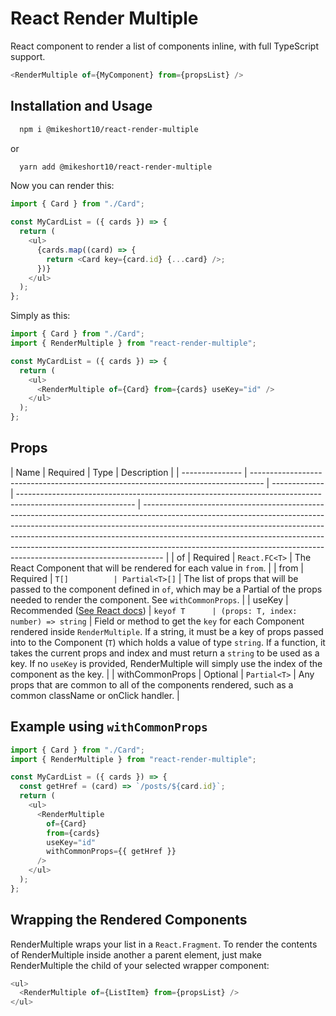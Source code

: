 # React Render Multiple

React component to render a list of components inline, with full TypeScript support.

```javascript
<RenderMultiple of={MyComponent} from={propsList} />
```

## Installation and Usage

```bash
  npm i @mikeshort10/react-render-multiple
```

or

```bash
  yarn add @mikeshort10/react-render-multiple
```

Now you can render this:

```typescript
import { Card } from "./Card";

const MyCardList = ({ cards }) => {
  return (
    <ul>
      {cards.map((card) => {
        return <Card key={card.id} {...card} />;
      })}
    </ul>
  );
};
```

Simply as this:

```typescript
import { Card } from "./Card";
import { RenderMultiple } from "react-render-multiple";

const MyCardList = ({ cards }) => {
  return (
    <ul>
      <RenderMultiple of={Card} from={cards} useKey="id" />
    </ul>
  );
};
```

## Props

| Name            | Required                                                                          | Type          | Description                                                                                                 |
| --------------- | --------------------------------------------------------------------------------- | ------------- | ----------------------------------------------------------------------------------------------------------- | ----------------------------------------------------------------------------------------------------------------------------------------------------------------------------------------------------------------------------------------------------------------------------------------------------------------------------------------------------------------------------------------------------------- |
| of              | Required                                                                          | `React.FC<T>` | The React Component that will be rendered for each value in `from`.                                         |
| from            | Required                                                                          | `T[]          | Partial<T>[]`                                                                                               | The list of props that will be passed to the component defined in `of`, which may be a Partial of the props needed to render the component. See `withCommonProps`.                                                                                                                                                                                                                                          |
| useKey          | Recommended ([See React docs](https://reactjs.org/docs/lists-and-keys.html#keys)) | `keyof T      | (props: T, index: number) => string`                                                                        | Field or method to get the `key` for each Component rendered inside `RenderMultiple`. If a string, it must be a key of props passed into to the Component (`T`) which holds a value of type `string`. If a function, it takes the current props and index and must return a `string` to be used as a key. If no `useKey` is provided, RenderMultiple will simply use the index of the component as the key. |
| withCommonProps | Optional                                                                          | `Partial<T>`  | Any props that are common to all of the components rendered, such as a common className or onClick handler. |

## Example using `withCommonProps`

```typescript
import { Card } from "./Card";
import { RenderMultiple } from "react-render-multiple";

const MyCardList = ({ cards }) => {
  const getHref = (card) => `/posts/${card.id}`;
  return (
    <ul>
      <RenderMultiple
        of={Card}
        from={cards}
        useKey="id"
        withCommonProps={{ getHref }}
      />
    </ul>
  );
};
```

## Wrapping the Rendered Components

RenderMultiple wraps your list in a `React.Fragment`. To render the contents of RenderMultiple inside another a parent element, just make RenderMultiple the child of your selected wrapper component:

```typescript
<ul>
  <RenderMultiple of={ListItem} from={propsList} />
</ul>
```
